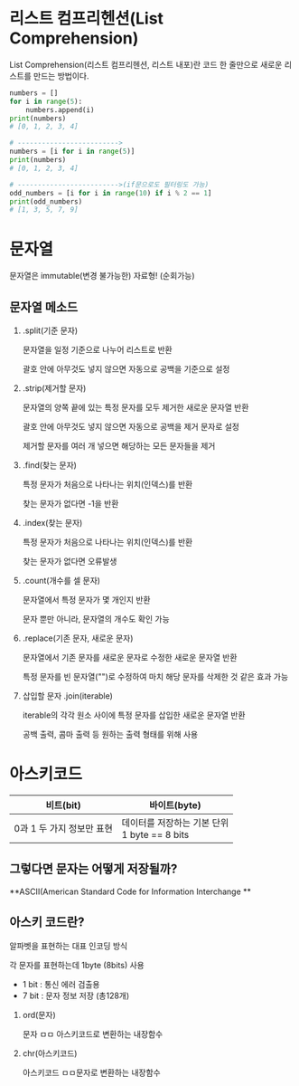 # 리스트 컴프리헨션(List Comprehension)

List Comprehension(리스트 컴프리헨션, 리스트 내포)란 코드 한 줄만으로 새로운 리스트를 만드는 방법이다.

```python
numbers = []
for i in range(5):
    numbers.append(i)
print(numbers)
# [0, 1, 2, 3, 4]

# ------------------------->
numbers = [i for i in range(5)]
print(numbers)
# [0, 1, 2, 3, 4]

# ------------------------->(if문으로도 필터링도 가능)
odd_numbers = [i for i in range(10) if i % 2 == 1]
print(odd_numbers)
# [1, 3, 5, 7, 9]
```



# 문자열

문자열은 immutable(변경 불가능한) 자료형! (순회가능)



## 문자열 메소드

1) .split(기준 문자)

   문자열을 일정 기준으로 나누어 리스트로 반환

   괄호 안에 아무것도 넣지 않으면 자동으로 공백을 기준으로 설정

2) .strip(제거할 문자)

   문자열의 양쪽 끝에 있는 특정 문자를 모두 제거한 새로운 문자열 반환

   괄호 안에 아무것도 넣지 않으면 자동으로 공백을 제거 문자로 설정

   제거할 문자를 여러 개 넣으면 해당하는 모든 문자들을 제거

3) .find(찾는 문자)

   특정 문자가 처음으로 나타나는 위치(인덱스)를 반환

   찾는 문자가 없다면 -1을 반환

4) .index(찾는 문자)

   특정 문자가 처음으로 나타나는 위치(인덱스)를 반환

   찾는 문자가 없다면 오류발생

5) .count(개수를 셀 문자)

   문자열에서 특정 문자가 몇 개인지 반환

   문자 뿐만 아니라, 문자열의 개수도 확인 가능

6) .replace(기존 문자, 새로운 문자)

   문자열에서 기존 문자를 새로운 문자로 수정한 새로운 문자열 반환

   특정 문자를 빈 문자열("")로 수정하여 마치 해당 문자를 삭제한 것 같은 효과 가능

7) 삽입할 문자 .join(iterable)

   iterable의 각각 원소 사이에 특정 문자를 삽입한 새로운 문자열 반환

   공백 출력, 콤마 출력 등 원하는 출력 형태를 위해 사용



# 아스키코드

| 비트(bit)                 | 바이트(byte)                                    |
| ------------------------- | ----------------------------------------------- |
| 0과 1 두 가지 정보만 표현 | 데이터를 저장하는 기본 단위<br>1 byte == 8 bits |



## 그렇다면 문자는 어떻게 저장될까?

**ASCII(American Standard Code for Information Interchange **



## 아스키 코드란?

알파벳을 표현하는 대표 인코딩 방식

각 문자를 표현하는데 1byte (8bits) 사용

- 1 bit : 통신 에러 검출용
- 7 bit : 문자 정보 저장 (총128개)



1. ord(문자)

   문자 ㅁㅁ 아스키코드로 변환하는 내장함수

2. chr(아스키코드)

   아스키코드 ㅁㅁ문자로 변환하는 내장함수











